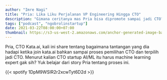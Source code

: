 ```yaml
---
author: "Imre Nagi"
title: "Pria: Lika Liku Perjalanan VP Engineering Hingga CTO"
description: "Gimana ceritanya mas Pria bisa dipromote sampai jadi CTO?"
tags: ["podcast", "ngobrolinstartup"]
date: 2021-03-22T08:00:00+07:00
thumbnail: https://s3-us-west-2.amazonaws.com/anchor-generated-image-bank/production/podcast_uploaded_episode400/1428780/1428780-1616424269289-4d65b4a271e42.jpg
---
```


Pria, CTO Kata.ai, kali ini share tentang bagaimana tantangan yang dia hadapi ketika join kata.ai bahkan sampai proses pemilihan CTO dan terpilih jadi CTO. Menurut kalian CTO startup AI/ML itu harus machine learning expert gak sih? Yuk belajar dari story Pria tentang proses ini.

{{< spotify 1DpM9WSIR2r2xcwTyt6D2d >}} 
